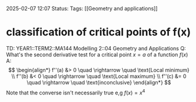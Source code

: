 2025-02-07 12:07
Status: 
Tags: [[Geometry and applications]]
# classification of critical points of f(x)

TD: YEAR1::TERM2::MA144 Modelling 2::04 Geometry and Applications
Q: What's the second derivative test for a critical point $x=a$ of a function $f(x)$
A: $$
\begin{align*}
f''(a) &> 0 \quad \rightarrow \quad \text{Local minimum} \\
f''(b) &< 0 \quad \rightarrow \quad \text{Local maximum} \\
f''(c) &= 0 \quad \rightarrow \quad \text{inconclusive}
\end{align*}
$$Note that the converse isn't necessarily true
e,g $f(x)=x^{4}$
<!--ID: 1738931338798-->

